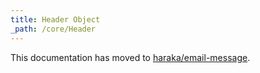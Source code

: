 ```yaml
---
title: Header Object
_path: /core/Header
---
```


This documentation has moved to [haraka/email-message](https://github.com/haraka/email-message#header).

